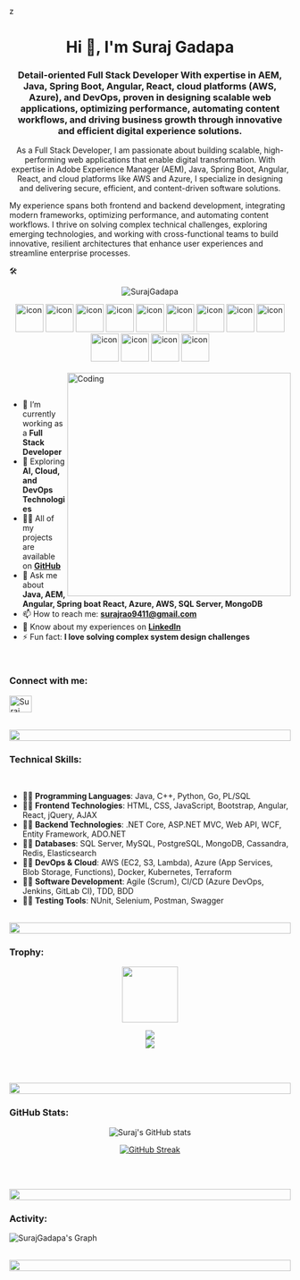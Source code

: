 z<h1 align="center">Hi 👋, I'm Suraj Gadapa </h1>
<h3 align="center">Detail-oriented <strong>Full Stack Developer</strong> With expertise in AEM, Java, Spring Boot, Angular, React, cloud platforms (AWS, Azure), and DevOps, proven in designing scalable web applications, optimizing performance, automating content workflows, and driving business growth through innovative and efficient digital experience solutions.</h3>

<p align="center">
As a Full Stack Developer, I am passionate about building scalable, high-performing web applications that enable digital transformation. With expertise in Adobe Experience Manager (AEM), Java, Spring Boot, Angular, React, and cloud platforms like AWS and Azure, I specialize in designing and delivering secure, efficient, and content-driven software solutions.

My experience spans both frontend and backend development, integrating modern frameworks, optimizing performance, and automating content workflows. I thrive on solving complex technical challenges, exploring emerging technologies, and working with cross-functional teams to build innovative, resilient architectures that enhance user experiences and streamline enterprise processes.

🛠️
</p>

<p align="center"> 
  <img src="https://komarev.com/ghpvc/?username=SurajGadapa&label=Profile%20views&color=0e75b6&style=flat" alt="SurajGadapa" /> 
</p>

<div align="center">
  <img src="https://upload.wikimedia.org/wikipedia/commons/4/4f/Csharp_Logo.png" alt="icon" width="50" height="50" />
  <img src="https://upload.wikimedia.org/wikipedia/en/3/30/Java_programming_language_logo.svg" alt="icon" width="50" height="50" />
  <img src="https://upload.wikimedia.org/wikipedia/commons/1/18/ISO_C%2B%2B_Logo.svg" alt="icon" width="50" height="50" />
  <img src="https://www.oracle.com/a/ocom/img/pl-sql.svg" alt="icon" width="50" height="50" />
  <img src="https://cdn.jsdelivr.net/gh/devicons/devicon/icons/python/python-original.svg" alt="icon" width="50" height="50" />
  <img src="https://cdn.jsdelivr.net/gh/devicons/devicon/icons/go/go-original.svg" alt="icon" width="50" height="50" />
  <img src="https://cdn.jsdelivr.net/gh/devicons/devicon/icons/html5/html5-original.svg" alt="icon" width="50" height="50" />
  <img src="https://cdn.jsdelivr.net/gh/devicons/devicon/icons/css3/css3-original.svg" alt="icon" width="50" height="50" />
  <img src="https://cdn.jsdelivr.net/gh/devicons/devicon/icons/javascript/javascript-original.svg" alt="icon" width="50" height="50" />
  <img src="https://cdn.jsdelivr.net/gh/devicons/devicon/icons/bootstrap/bootstrap-original.svg" alt="icon" width="50" height="50" />
    <img src="https://cdn.jsdelivr.net/gh/devicons/devicon/icons/jquery/jquery-original.svg" alt="icon" width="50" height="50" />
  <img src="https://upload.wikimedia.org/wikipedia/commons/c/c9/JSON_vector_logo.svg" alt="icon" width="50" height="50" />
  <img src="https://cdn.jsdelivr.net/gh/devicons/devicon/icons/react/react-original.svg" alt="icon" width="50" height="50" />
</div>

<br>

<img align="right" alt="Coding" width="400" src="https://user-images.githubusercontent.com/74038190/229223263-cf2e4b07-2615-4f87-9c38-e37600f8381a.gif">
<br><br>

- 🔭 I’m currently working as a **Full Stack Developer**
- 🌱 Exploring **AI, Cloud, and DevOps Technologies**
- 👨‍💻 All of my projects are available on **[GitHub](https://github.com/surajgadapa/Projects)**
- 💬 Ask me about **Java, AEM, Angular, Spring boat React, Azure, AWS, SQL Server, MongoDB**
- 📫 How to reach me: **surajrao9411@gmail.com**
- 📄 Know about my experiences on **[LinkedIn](https://www.linkedin.com/in/suraj-gadapa-86897b192/details/experience/)**
- ⚡ Fun fact: **I love solving complex system design challenges**

<br>
<h3 align="left">Connect with me:</h3>
<p align="left">
<a href="https://www.linkedin.com/in/suraj-gadapa/" target="_blank">
  <img align="center" src="https://cdn.jsdelivr.net/gh/devicons/devicon/icons/linkedin/linkedin-original.svg" alt="Suraj Gadapa" height="30" width="40" />
</a>
</p>

</a>
</p>
<br>

<img src="https://i.imgur.com/dBaSKWF.gif" height="20" width="100%">

<h3 align="left">Technical Skills:</h3>
<br>

- 👨‍💻 **Programming Languages**: Java, C++, Python, Go, PL/SQL  
- 👨‍💻 **Frontend Technologies**: HTML, CSS, JavaScript, Bootstrap, Angular, React, jQuery, AJAX  
- 👨‍💻 **Backend Technologies**: .NET Core, ASP.NET MVC, Web API, WCF, Entity Framework, ADO.NET  
- 👨‍💻 **Databases**: SQL Server, MySQL, PostgreSQL, MongoDB, Cassandra, Redis, Elasticsearch  
- 👨‍💻 **DevOps & Cloud**: AWS (EC2, S3, Lambda), Azure (App Services, Blob Storage, Functions), Docker, Kubernetes, Terraform  
- 👨‍💻 **Software Development**: Agile (Scrum), CI/CD (Azure DevOps, Jenkins, GitLab CI), TDD, BDD  
- 👨‍💻 **Testing Tools**: NUnit, Selenium, Postman, Swagger  

<br/>

<img src="https://i.imgur.com/dBaSKWF.gif" height="20" width="100%">

<h3 align="left">Trophy:</h3>

<p align="center">
<img src="https://media.tenor.com/0ENB5HuTH0gAAAAi/trophy-beker.gif"  width="100px" height="100px"></p>
  
<div align="center">
<img src="https://github-profile-trophy.vercel.app/?username=SurajGadapa&theme=matrix&no-bg=true&no-frame=true&row=1&column=4&title=MultiLanguage,Commits,PullRequest,Reviews">
</div>

<div align="center">
<img src="https://github-profile-trophy.vercel.app/?username=SurajGadapa&theme=matrix&no-bg=true&no-frame=true&row=1&column=4&title=Repositories,Organizations,Stars,Followers">
</div>

<br><br>

<img src="https://i.imgur.com/dBaSKWF.gif" height="20" width="100%">

<h3 align="left">GitHub Stats:</h3>
<div align="center">
 
![Suraj's GitHub stats](https://github-readme-stats.vercel.app/api?username=SurajGadapa&theme=midnight-purple&show_icons=true&show=reviews,prs_merged,prs_merged_percentage&hide=contribs,issues)

[![GitHub Streak](https://streak-stats.demolab.com/?user=SurajGadapa&theme=midnight-purple)](https://git.io/streak-stats)

</div>

<br><br>

<img src="https://i.imgur.com/dBaSKWF.gif" height="20" width="100%">

<h3 align="left">Activity:</h3>

![SurajGadapa's Graph](https://github-readme-activity-graph.vercel.app/graph?username=SurajGadapa&custom_title=Suraj's%20GitHub%20Activity%20Graph&bg_color=0D1117&color=7F3FBF&line=7F3FBF&point=7F3FBF&area_color=FFFFFF&title_color=FFFFFF&area=true)
<br><br>

<img src="https://i.imgur.com/dBaSKWF.gif" height="20" width="100%">
